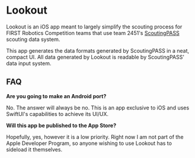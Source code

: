 # Lookout

Lookout is an iOS app meant to largely simplify the scouting process for FIRST Robotics Competition teams that use team 2451's [ScoutingPASS](https://github.com/PWNAGERobotics/ScoutingPASS) scouting data system.

This app generates the data formats generated by ScoutingPASS in a neat, compact UI. All data generated by Lookout is readable by ScoutingPASS' data input system.

## FAQ

**Are you going to make an Android port?**

No. The answer will always be no. This is an app exclusive to iOS and uses SwiftUI's capabilities to achieve its UI/UX.

**Will this app be published to the App Store?**

Hopefully, yes, however it is a low priority. Right now I am not part of the Apple Developer Program, so anyone wishing to use Lookout has to sideload it themselves.